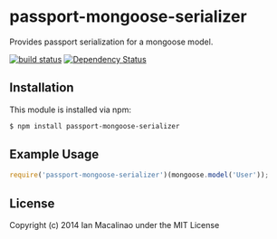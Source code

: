 # passport-mongoose-serializer

Provides passport serialization for a mongoose model.

[![build status](https://secure.travis-ci.org/simplyianm/passport-mongoose-serializer.png)](http://travis-ci.org/simplyianm/passport-mongoose-serializer)
[![Dependency Status](https://david-dm.org/simplyianm/passport-mongoose-serializer.svg)](https://david-dm.org/simplyianm/passport-mongoose-serializer)

## Installation

This module is installed via npm:

``` bash
$ npm install passport-mongoose-serializer
```

## Example Usage

``` js
require('passport-mongoose-serializer')(mongoose.model('User'));
```

## License
Copyright (c) 2014 Ian Macalinao under the MIT License
